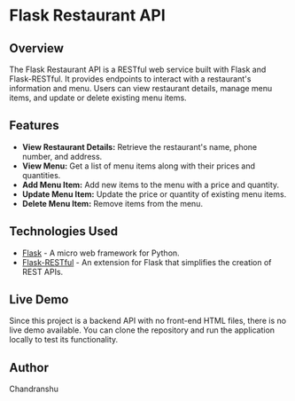 # Flask Restaurant API

## Overview
The Flask Restaurant API is a RESTful web service built with Flask and Flask-RESTful. It provides endpoints to interact with a restaurant's information and menu. Users can view restaurant details, manage menu items, and update or delete existing menu items.

## Features
- **View Restaurant Details:** Retrieve the restaurant's name, phone number, and address.
- **View Menu:** Get a list of menu items along with their prices and quantities.
- **Add Menu Item:** Add new items to the menu with a price and quantity.
- **Update Menu Item:** Update the price or quantity of existing menu items.
- **Delete Menu Item:** Remove items from the menu.

## Technologies Used
- [Flask](https://flask.palletsprojects.com/) - A micro web framework for Python.
- [Flask-RESTful](https://flask-restful.readthedocs.io/en/latest/) - An extension for Flask that simplifies the creation of REST APIs.

## Live Demo
Since this project is a backend API with no front-end HTML files, there is no live demo available. You can clone the repository and run the application locally to test its functionality.

## Author
Chandranshu

